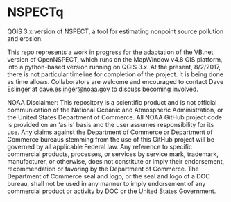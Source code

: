 # NSPECTq
QGIS 3.x version of NSPECT, a tool for estimating nonpoint source pollution and erosion.  

This repo represents a work in progress for the adaptation of the VB.net version of OpenNSPECT, which runs on the MapWindow v4.8 GIS platform, into a python-based version running on QGIS 3.x.  At the present, 8/2/2017, there is not particular timeline for completion of the project.  It is being done as time allows.  Collaborators are welcome and encouraged to contact Dave Eslinger at dave.eslinger@noaa.gov to discuss becoming involved.


NOAA Disclaimer: 
This repository is a scientific product and is not official communication of the National Oceanic and Atmospheric Administration, or the United States Department of Commerce. All NOAA GitHub project code is provided on an ‘as is’ basis and the user assumes responsibility for its use. Any claims against the Department of Commerce or Department of Commerce bureaus stemming from the use of this GitHub project will be governed by all applicable Federal law. Any reference to specific commercial products, processes, or services by service mark, trademark, manufacturer, or otherwise, does not constitute or imply their endorsement, recommendation or favoring by the Department of Commerce. The Department of Commerce seal and logo, or the seal and logo of a DOC bureau, shall not be used in any manner to imply endorsement of any commercial product or activity by DOC or the United States Government.
